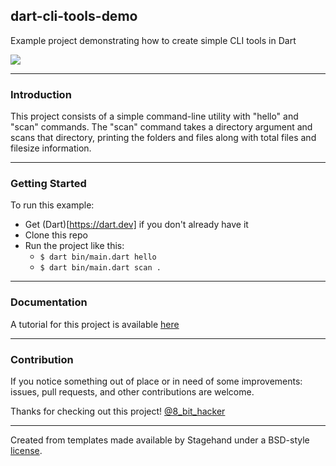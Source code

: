 ## dart-cli-tools-demo
Example project demonstrating how to create simple CLI tools in Dart

![](preview.gif)

___
### Introduction
This project consists of a simple command-line utility with "hello" and "scan" commands. The "scan" command takes a directory argument and scans that directory, printing the folders and files along with total files and filesize information.

___
### Getting Started
To run this example:
* Get (Dart)[https://dart.dev] if you don't already have it
* Clone this repo
* Run the project like this:
	* `$ dart bin/main.dart hello`
	* `$ dart bin/main.dart scan .`

___
### Documentation
A tutorial for this project is available [here](https://itnext.io/intro-to-bash-scripting-95c5fbc2dcef)

___
### Contribution
If you notice something out of place or in need of some improvements: issues, pull requests, and other contributions are welcome.

Thanks for checking out this project!
[@8_bit_hacker](https://twitter.com/8_bit_hacker)

___
Created from templates made available by Stagehand under a BSD-style
[license](https://github.com/dart-lang/stagehand/blob/master/LICENSE).
